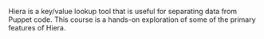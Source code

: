 Hiera is a key/value lookup tool that is useful for separating data from
Puppet code. This course is a hands-on exploration of some of the primary
features of Hiera.

